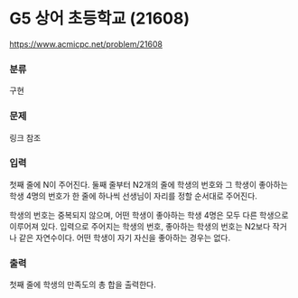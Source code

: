 # G5 상어 초등학교 (21608)

https://www.acmicpc.net/problem/21608

### 분류

구현

### 문제

링크 참조

### 입력 

첫째 줄에 N이 주어진다. 둘째 줄부터 N2개의 줄에 학생의 번호와 그 학생이 좋아하는 학생 4명의 번호가 한 줄에 하나씩 선생님이 자리를 정할 순서대로 주어진다.

학생의 번호는 중복되지 않으며, 어떤 학생이 좋아하는 학생 4명은 모두 다른 학생으로 이루어져 있다. 입력으로 주어지는 학생의 번호, 좋아하는 학생의 번호는 N2보다 작거나 같은 자연수이다. 어떤 학생이 자기 자신을 좋아하는 경우는 없다.

### 출력 

첫째 줄에 학생의 만족도의 총 합을 출력한다.